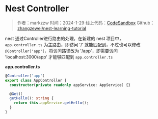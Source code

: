 # Nest Controller

> 作者：markzzw 时间：2024-1-29
> 线上代码：[CodeSandbox](https://codesandbox.io/p/github/zhangzewei/nest-learning-tutorial/main)
> Github：[zhangzewei/nest-learning-tutorial](https://github.com/zhangzewei/nest-learning-tutorial)

nest 通过Controller进行路由的处理，在新建的 nest 项目中，`app.controller.ts` 为主路由，即访问 '/' 就能匹配到，不过也可以修改 `@Controller('app')`，将访问路径改为 '/app'，即需要访问 'localhost:3000/app' 才能够匹配到 `app.controller.ts`

**app.controller.ts**
```ts
@Controller('app')
export class AppController {
  constructor(private readonly appService: AppService) {}

  @Get()
  getHello(): string {
    return this.appService.getHello();
  }
}
```